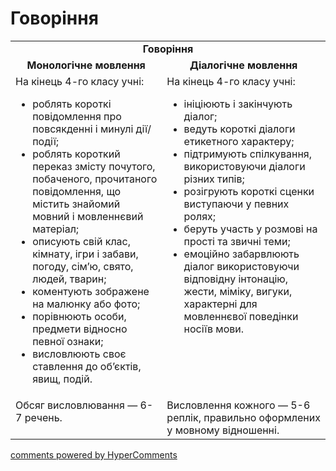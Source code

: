 <div id="hypercomments_widget" class="js-hypercomments-widget invisible"></div>

# Говоріння

<table>
    <td align="center" colspan="2"><b>Говоріння</b></td>
  </tr>
            <tr>
                <td align="center"><b>Монологічне мовлення</b></td>
                <td align="center"><b>Діалогічне мовлення</b></td>
            </tr>
            <tr>
<td style="vertical-align:top !important;">
На кінець 4-го класу учні:
<ul>
<li>роблять короткі повідомлення про повсякденні і минулі дії/події;</li>
<li>роблять короткий переказ змісту почутого, побаченого, прочитаного повідомлення, що містить знайомий мовний і мовленнєвий матеріал;</li>
<li>описують свій клас, кімнату, ігри і забави, погоду, сім’ю, свято, людей, тварин;</li>
<li>коментують зображене на малюнку або фото;</li>
<li>порівнюють особи, предмети відносно певної ознаки;</li>
<li>висловлюють своє ставлення до об’єктів, явищ, подій.</li>
</ul>
</td>
<td style="vertical-align:top !important;">
На кінець 4-го класу учні:
<ul>
<li>ініціюють і закінчують діалог;</li>
<li>ведуть короткі діалоги етикетного характеру;</li>
<li>підтримують спілкування, використовуючи діалоги різних типів;</li>
<li>розігрують короткі сценки виступаючи у певних ролях;</li>
<li>беруть участь у розмові на прості та звичні теми;</li>
<li>емоційно забарвлюють діалог використовуючи відповідну інтонацію, жести, міміку, вигуки, характерні для мовленнєвої поведінки носіїв мови.</li>
</ul>
</td>
            <tr>
<td style="vertical-align:top !important;">
Обсяг висловлювання — 6-7 речень.
</td>
<td style="vertical-align:top !important;">
Висловлення кожного — 5-6 реплік, правильно оформлених у мовному відношенні.
</td>
</table>

<div class="js-hypercomments-container">
    <a href="http://hypercomments.com" class="hc-link" title="comments widget">comments powered by HyperComments</a>
</div>